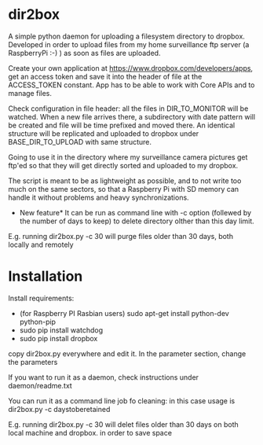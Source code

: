 dir2box
=======

A simple python daemon for uploading a filesystem directory to dropbox. Developed in order to upload files from my home 
surveillance ftp server (a RaspberryPi :-) ) as soon as files are uploaded.

Create your own application at https://www.dropbox.com/developers/apps, get an access token and save it into the header
of file at the ACCESS_TOKEN constant. App has to be able to work with Core APIs and to manage files.

Check configuration in file header: all the files in DIR_TO_MONITOR will be watched. When a new file arrives there, a
subdirectory with date pattern will be created and file will be time prefixed and moved there. An identical structure
will be replicated and uploaded to dropbox under BASE_DIR_TO_UPLOAD with same structure.

Going to use it in the directory where my surveillance camera pictures get ftp'ed so that they will get directly sorted
and uploaded to my dropbox.

The script is meant to be as lightweight as possible, and to not write too much on the same sectors, so that a
Raspberry Pi with SD memory can handle it without problems and heavy synchronizations.

* New feature* It can be run as command line with -c option (follewed by the number of days to keep) to delete directory
 olther than this day limit.

E.g. running dir2box.py -c 30 will purge files older than 30 days, both locally and remotely


Installation
=======

Install requirements:
 * (for Raspberry PI Rasbian users) sudo apt-get install python-dev python-pip
 * sudo pip install watchdog
 * sudo pip install dropbox

copy dir2box.py everywhere and edit it. In the parameter section, change the parameters

If you want to run it as a daemon, check instructions under daemon/readme.txt

You can run it as a command line job fo cleaning: in this case usage is dir2box.py -c daystoberetained

E.g. running dir2box.py -c 30 will delet files older than 30 days on both local machine and dropbox. in order to save
space





